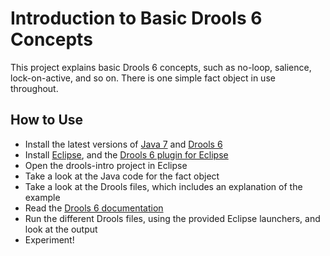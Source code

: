 # Introduction to Basic Drools 6 Concepts

This project explains basic Drools 6 concepts, such as no-loop, salience, lock-on-active, and so on.
There is one simple fact object in use throughout.

## How to Use

- Install the latest versions of [Java 7] and [Drools 6]
- Install [Eclipse], and the [Drools 6 plugin for Eclipse]
- Open the drools-intro project in Eclipse
- Take a look at the Java code for the fact object
- Take a look at the Drools files, which includes an explanation of the example
- Read the [Drools 6 documentation]
- Run the different Drools files, using the provided Eclipse launchers, and look at the output
- Experiment!

[Drools 6 documentation]: https://www.jboss.org/drools/documentation
[Java 7]: http://www.oracle.com/technetwork/java/javase/downloads/index.html
[Drools 6]: https://www.jboss.org/drools/downloads
[Eclipse]: https://www.eclipse.org/downloads/
[Drools 6 plugin for Eclipse]: http://download.jboss.org/drools/release/6.0.1.Final/org.drools.updatesite/